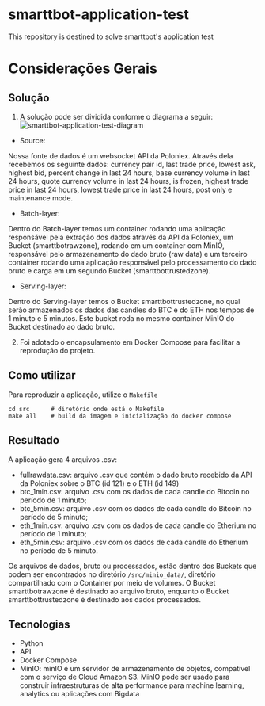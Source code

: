 # smarttbot-application-test
 This repository is destined to solve smarttbot's application test
# Considerações Gerais
## Solução
1. A solução pode ser dividida conforme o diagrama a seguir:
![smarttbot-application-test-diagram](https://user-images.githubusercontent.com/28309647/120120667-2f126080-c175-11eb-954f-3c8217d81201.png)

* Source:

Nossa fonte de dados é um websocket API da Poloniex. Através dela recebemos os seguinte dados:  currency pair id, last trade price, lowest ask, highest bid, percent change in last 24 hours, base currency volume in last 24 hours, quote currency volume in last 24 hours, is frozen, highest trade price in last 24 hours, lowest trade price in last 24 hours, post only e maintenance mode.

* Batch-layer:

Dentro do Batch-layer temos um container rodando uma aplicação responsável pela extração dos dados através da API da Poloniex, um Bucket (smarttbotrawzone), rodando em um container com MinIO, responsável pelo armazenamento do dado bruto (raw data) e um terceiro container rodando uma aplicação responsável pelo processamento do dado bruto e carga em um segundo Bucket (smarttbottrustedzone).

* Serving-layer:

Dentro do Serving-layer temos o Bucket smarttbottrustedzone, no qual serão armazenados os dados das candles do BTC e do ETH nos tempos de 1 minuto e 5 minutos. Este bucket roda no mesmo container MinIO do Bucket destinado ao dado bruto.


2. Foi adotado o encapsulamento em Docker Compose para facilitar a reprodução do projeto.

## Como utilizar
Para reproduzir a aplicação, utilize o ```Makefile```
```
cd src      # diretório onde está o Makefile
make all    # build da imagem e inicialização do docker compose
```
## Resultado
A aplicação gera 4 arquivos .csv:
* fullrawdata.csv: arquivo .csv que contém o dado bruto recebido da API da Poloniex sobre o BTC (id 121) e o ETH (id 149)
* btc_1min.csv: arquivo .csv com os dados de cada candle do Bitcoin no período de 1 minuto;
* btc_5min.csv: arquivo .csv com os dados de cada candle do Bitcoin no período de 5 minuto;
* eth_1min.csv: arquivo .csv com os dados de cada candle do Etherium no período de 1 minuto;
* eth_5min.csv: arquivo .csv com os dados de cada candle do Etherium no período de 5 minuto.

Os arquivos de dados, bruto ou processados, estão dentro dos Buckets que podem ser encontrados no diretório ```/src/minio_data/```, diretório compartilhado com o Container por meio de volumes. O Bucket smarttbotrawzone é destinado ao arquivo bruto, enquanto o Bucket smarttbottrustedzone é destinado aos dados processados.

## Tecnologias
* Python
* API
* Docker Compose
* MinIO: minIO é um servidor de armazenamento de objetos, compatível com o serviço de Cloud Amazon S3. MinIO pode ser usado para construir infraestruturas de alta performance para machine learning, analytics ou aplicações com Bigdata